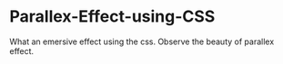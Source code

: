 # Parallex-Effect-using-CSS
What an emersive effect using the css. Observe the beauty of parallex effect.
